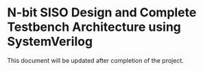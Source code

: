 # N-bit SISO Design and Complete Testbench Architecture using SystemVerilog

This document will be updated after completion of the project.
